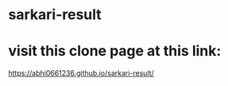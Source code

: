 # sarkari-result


# visit this clone page at this link: 
https://abhi0661236.github.io/sarkari-result/
